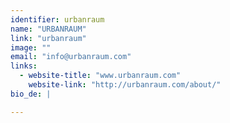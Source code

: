 ```yaml
---
identifier: urbanraum
name: "URBANRAUM"
link: "urbanraum"
image: ""
email: "info@urbanraum.com"
links:
  - website-title: "www.urbanraum.com"
    website-link: "http://urbanraum.com/about/"
bio_de: |

---
```

